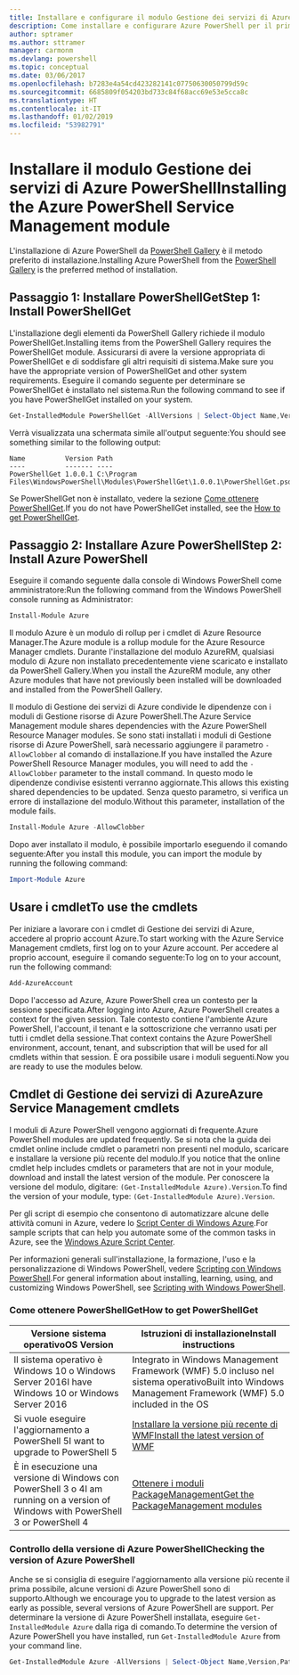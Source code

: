 ```yaml
---
title: Installare e configurare il modulo Gestione dei servizi di Azure PowerShell | Documenti di Microsoft
description: Come installare e configurare Azure PowerShell per il primo uso.
author: sptramer
ms.author: sttramer
manager: carmonm
ms.devlang: powershell
ms.topic: conceptual
ms.date: 03/06/2017
ms.openlocfilehash: b7283e4a54cd423282141c07750630050799d59c
ms.sourcegitcommit: 6685809f054203bd733c84f68acc69e53e5cca8c
ms.translationtype: HT
ms.contentlocale: it-IT
ms.lasthandoff: 01/02/2019
ms.locfileid: "53982791"
---
```

# <a name="installing-the-azure-powershell-service-management-module"></a><span data-ttu-id="ea1f7-103">Installare il modulo Gestione dei servizi di Azure PowerShell</span><span class="sxs-lookup"><span data-stu-id="ea1f7-103">Installing the Azure PowerShell Service Management module</span></span>

<span data-ttu-id="ea1f7-104">L'installazione di Azure PowerShell da [PowerShell Gallery](https://www.powershellgallery.com/) è il metodo preferito di installazione.</span><span class="sxs-lookup"><span data-stu-id="ea1f7-104">Installing Azure PowerShell from the [PowerShell Gallery](https://www.powershellgallery.com/) is the preferred method of installation.</span></span>

## <a name="step-1-install-powershellget"></a><span data-ttu-id="ea1f7-105">Passaggio 1: Installare PowerShellGet</span><span class="sxs-lookup"><span data-stu-id="ea1f7-105">Step 1: Install PowerShellGet</span></span>

<span data-ttu-id="ea1f7-106">L'installazione degli elementi da PowerShell Gallery richiede il modulo PowerShellGet.</span><span class="sxs-lookup"><span data-stu-id="ea1f7-106">Installing items from the PowerShell Gallery requires the PowerShellGet module.</span></span> <span data-ttu-id="ea1f7-107">Assicurarsi di avere la versione appropriata di PowerShellGet e di soddisfare gli altri requisiti di sistema.</span><span class="sxs-lookup"><span data-stu-id="ea1f7-107">Make sure you have the appropriate version of PowerShellGet and other system requirements.</span></span> <span data-ttu-id="ea1f7-108">Eseguire il comando seguente per determinare se PowerShellGet è installato nel sistema.</span><span class="sxs-lookup"><span data-stu-id="ea1f7-108">Run the following command to see if you have PowerShellGet installed on your system.</span></span>

```powershell
Get-InstalledModule PowerShellGet -AllVersions | Select-Object Name,Version,Path
```

<span data-ttu-id="ea1f7-109">Verrà visualizzata una schermata simile all'output seguente:</span><span class="sxs-lookup"><span data-stu-id="ea1f7-109">You should see something similar to the following output:</span></span>

```output
Name          Version Path
----          ------- ----
PowerShellGet 1.0.0.1 C:\Program Files\WindowsPowerShell\Modules\PowerShellGet\1.0.0.1\PowerShellGet.psd1
```

<span data-ttu-id="ea1f7-110">Se PowerShellGet non è installato, vedere la sezione [Come ottenere PowerShellGet](#how-to-get-powershellget).</span><span class="sxs-lookup"><span data-stu-id="ea1f7-110">If you do not have PowerShellGet installed, see the [How to get PowerShellGet](#how-to-get-powershellget).</span></span>

## <a name="step-2-install-azure-powershell"></a><span data-ttu-id="ea1f7-111">Passaggio 2: Installare Azure PowerShell</span><span class="sxs-lookup"><span data-stu-id="ea1f7-111">Step 2: Install Azure PowerShell</span></span>

<span data-ttu-id="ea1f7-112">Eseguire il comando seguente dalla console di Windows PowerShell come amministratore:</span><span class="sxs-lookup"><span data-stu-id="ea1f7-112">Run the following command from the Windows PowerShell console running as Administrator:</span></span>

```powershell
Install-Module Azure
```

<span data-ttu-id="ea1f7-113">Il modulo Azure è un modulo di rollup per i cmdlet di Azure Resource Manager.</span><span class="sxs-lookup"><span data-stu-id="ea1f7-113">The Azure module is a rollup module for the Azure Resource Manager cmdlets.</span></span> <span data-ttu-id="ea1f7-114">Durante l'installazione del modulo AzureRM, qualsiasi modulo di Azure non installato precedentemente viene scaricato e installato da PowerShell Gallery.</span><span class="sxs-lookup"><span data-stu-id="ea1f7-114">When you install the AzureRM module, any other Azure modules that have not previously been installed will be downloaded and installed from the PowerShell Gallery.</span></span>

<span data-ttu-id="ea1f7-115">Il modulo di Gestione dei servizi di Azure condivide le dipendenze con i moduli di Gestione risorse di Azure PowerShell.</span><span class="sxs-lookup"><span data-stu-id="ea1f7-115">The Azure Service Management module shares dependencies with the Azure PowerShell Resource Manager modules.</span></span> <span data-ttu-id="ea1f7-116">Se sono stati installati i moduli di Gestione risorse di Azure PowerShell, sarà necessario aggiungere il parametro `-AllowClobber` al comando di installazione.</span><span class="sxs-lookup"><span data-stu-id="ea1f7-116">If you have installed the Azure PowerShell Resource Manager modules, you will need to add the `-AllowClobber` parameter to the install command.</span></span> <span data-ttu-id="ea1f7-117">In questo modo le dipendenze condivise esistenti verranno aggiornate.</span><span class="sxs-lookup"><span data-stu-id="ea1f7-117">This allows this existing shared dependencies to be updated.</span></span> <span data-ttu-id="ea1f7-118">Senza questo parametro, si verifica un errore di installazione del modulo.</span><span class="sxs-lookup"><span data-stu-id="ea1f7-118">Without this parameter, installation of the module fails.</span></span>

```powershell
Install-Module Azure -AllowClobber
```

<span data-ttu-id="ea1f7-119">Dopo aver installato il modulo, è possibile importarlo eseguendo il comando seguente:</span><span class="sxs-lookup"><span data-stu-id="ea1f7-119">After you install this module, you can import the module by running the following command:</span></span>

```powershell
Import-Module Azure
```

## <a name="to-use-the-cmdlets"></a><span data-ttu-id="ea1f7-120">Usare i cmdlet</span><span class="sxs-lookup"><span data-stu-id="ea1f7-120">To use the cmdlets</span></span>

<span data-ttu-id="ea1f7-121">Per iniziare a lavorare con i cmdlet di Gestione dei servizi di Azure, accedere al proprio account Azure.</span><span class="sxs-lookup"><span data-stu-id="ea1f7-121">To start working with the Azure Service Management cmdlets, first log on to your Azure account.</span></span> <span data-ttu-id="ea1f7-122">Per accedere al proprio account, eseguire il comando seguente:</span><span class="sxs-lookup"><span data-stu-id="ea1f7-122">To log on to your account, run the following command:</span></span>

```powershell
Add-AzureAccount
```

<span data-ttu-id="ea1f7-123">Dopo l'accesso ad Azure, Azure PowerShell crea un contesto per la sessione specificata.</span><span class="sxs-lookup"><span data-stu-id="ea1f7-123">After logging into Azure, Azure PowerShell creates a context for the given session.</span></span> <span data-ttu-id="ea1f7-124">Tale contesto contiene l'ambiente Azure PowerShell, l'account, il tenant e la sottoscrizione che verranno usati per tutti i cmdlet della sessione.</span><span class="sxs-lookup"><span data-stu-id="ea1f7-124">That context contains the Azure PowerShell environment, account, tenant, and subscription that will be used for all cmdlets within that session.</span></span> <span data-ttu-id="ea1f7-125">È ora possibile usare i moduli seguenti.</span><span class="sxs-lookup"><span data-stu-id="ea1f7-125">Now you are ready to use the modules below.</span></span>

## <a name="azure-service-management-cmdlets"></a><span data-ttu-id="ea1f7-126">Cmdlet di Gestione dei servizi di Azure</span><span class="sxs-lookup"><span data-stu-id="ea1f7-126">Azure Service Management cmdlets</span></span>

<span data-ttu-id="ea1f7-127">I moduli di Azure PowerShell vengono aggiornati di frequente.</span><span class="sxs-lookup"><span data-stu-id="ea1f7-127">Azure PowerShell modules are updated frequently.</span></span> <span data-ttu-id="ea1f7-128">Se si nota che la guida dei cmdlet online include cmdlet o parametri non presenti nel modulo, scaricare e installare la versione più recente del modulo.</span><span class="sxs-lookup"><span data-stu-id="ea1f7-128">If you notice that the online cmdlet help includes cmdlets or parameters that are not in your module, download and install the latest version of the module.</span></span> <span data-ttu-id="ea1f7-129">Per conoscere la versione del modulo, digitare: `(Get-InstalledModule Azure).Version`.</span><span class="sxs-lookup"><span data-stu-id="ea1f7-129">To find the version of your module, type: `(Get-InstalledModule Azure).Version`.</span></span>

<span data-ttu-id="ea1f7-130">Per gli script di esempio che consentono di automatizzare alcune delle attività comuni in Azure, vedere lo [Script Center di Windows Azure](http://www.windowsazure.com/documentation/scripts/).</span><span class="sxs-lookup"><span data-stu-id="ea1f7-130">For sample scripts that can help you automate some of the common tasks in Azure, see the [Windows Azure Script Center](http://www.windowsazure.com/documentation/scripts/).</span></span>

<span data-ttu-id="ea1f7-131">Per informazioni generali sull'installazione, la formazione, l'uso e la personalizzazione di Windows PowerShell, vedere [Scripting con Windows PowerShell](http://go.microsoft.com/fwlink/p/?linkid=320210).</span><span class="sxs-lookup"><span data-stu-id="ea1f7-131">For general information about installing, learning, using, and customizing Windows PowerShell, see [Scripting with Windows PowerShell](http://go.microsoft.com/fwlink/p/?linkid=320210).</span></span>

### <a name="how-to-get-powershellget"></a><span data-ttu-id="ea1f7-132">Come ottenere PowerShellGet</span><span class="sxs-lookup"><span data-stu-id="ea1f7-132">How to get PowerShellGet</span></span>

|<span data-ttu-id="ea1f7-133">Versione sistema operativo</span><span class="sxs-lookup"><span data-stu-id="ea1f7-133">OS Version</span></span>|<span data-ttu-id="ea1f7-134">Istruzioni di installazione</span><span class="sxs-lookup"><span data-stu-id="ea1f7-134">Install instructions</span></span>|
|---|---|
|<span data-ttu-id="ea1f7-135">Il sistema operativo è Windows 10 o Windows Server 2016</span><span class="sxs-lookup"><span data-stu-id="ea1f7-135">I have Windows 10 or Windows Server 2016</span></span>|<span data-ttu-id="ea1f7-136">Integrato in Windows Management Framework (WMF) 5.0 incluso nel sistema operativo</span><span class="sxs-lookup"><span data-stu-id="ea1f7-136">Built into Windows Management Framework (WMF) 5.0 included in the OS</span></span>|
|<span data-ttu-id="ea1f7-137">Si vuole eseguire l'aggiornamento a PowerShell 5</span><span class="sxs-lookup"><span data-stu-id="ea1f7-137">I want to upgrade to PowerShell 5</span></span>|[<span data-ttu-id="ea1f7-138">Installare la versione più recente di WMF</span><span class="sxs-lookup"><span data-stu-id="ea1f7-138">Install the latest version of WMF</span></span>](https://www.microsoft.com/en-us/download/details.aspx?id=54616)|
|<span data-ttu-id="ea1f7-139">È in esecuzione una versione di Windows con PowerShell 3 o 4</span><span class="sxs-lookup"><span data-stu-id="ea1f7-139">I am running on a version of Windows with PowerShell 3 or PowerShell 4</span></span>|[<span data-ttu-id="ea1f7-140">Ottenere i moduli PackageManagement</span><span class="sxs-lookup"><span data-stu-id="ea1f7-140">Get the PackageManagement modules</span></span>](http://go.microsoft.com/fwlink/?LinkID=746217)|

<div id="helpmechoose"/>

### <a name="checking-the-version-of-azure-powershell"></a><span data-ttu-id="ea1f7-141">Controllo della versione di Azure PowerShell</span><span class="sxs-lookup"><span data-stu-id="ea1f7-141">Checking the version of Azure PowerShell</span></span>

<span data-ttu-id="ea1f7-142">Anche se si consiglia di eseguire l'aggiornamento alla versione più recente il prima possibile, alcune versioni di Azure PowerShell sono di supporto.</span><span class="sxs-lookup"><span data-stu-id="ea1f7-142">Although we encourage you to upgrade to the latest version as early as possible, several versions of Azure PowerShell are support.</span></span> <span data-ttu-id="ea1f7-143">Per determinare la versione di Azure PowerShell installata, eseguire `Get-InstalledModule Azure` dalla riga di comando.</span><span class="sxs-lookup"><span data-stu-id="ea1f7-143">To determine the version of Azure PowerShell you have installed, run `Get-InstalledModule Azure` from your command line.</span></span>

```powershell
Get-InstalledModule Azure -AllVersions | Select-Object Name,Version,Path
```
